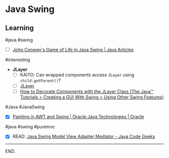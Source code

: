 # Java Swing


## Learning

#java #swing
- [ ] [John Conway's Game of Life in Java Swing | Java Articles](https://web.archive.org/web/20160408230228/http://java-articles.info/articles/?p=504)

#interesting
- **JLayer**
    - [ ] KAITO: Can wrapped components access `JLayer` using `child.getParent()`?
    - [ ] [JLayer](https://docs.oracle.com/javase/8/docs/api/javax/swing/JLayer.html)
    - [ ] [How to Decorate Components with the JLayer Class (The Java™ Tutorials > Creating a GUI With Swing > Using Other Swing Features)](https://docs.oracle.com/javase/tutorial/uiswing/misc/jlayer.html)

#Java #JavaSwing
- [x] [Painting in AWT and Swing | Oracle Java Technologies | Oracle](https://www.oracle.com/java/technologies/painting.html)

#java #swing #puremvc
- [x] READ: [Java Swing Model View Adapter Mediator - Java Code Geeks](https://www.javacodegeeks.com/2015/09/java-swing-model-view-adapter-mediator.html)

---

END.
